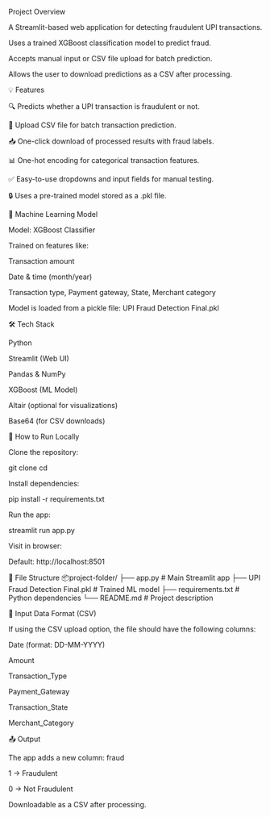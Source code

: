Project Overview

A Streamlit-based web application for detecting fraudulent UPI transactions.

Uses a trained XGBoost classification model to predict fraud.

Accepts manual input or CSV file upload for batch prediction.

Allows the user to download predictions as a CSV after processing.

💡 Features

🔍 Predicts whether a UPI transaction is fraudulent or not.

📁 Upload CSV file for batch transaction prediction.

📥 One-click download of processed results with fraud labels.

📊 One-hot encoding for categorical transaction features.

✅ Easy-to-use dropdowns and input fields for manual testing.

🔒 Uses a pre-trained model stored as a .pkl file.

🧠 Machine Learning Model

Model: XGBoost Classifier

Trained on features like:

Transaction amount

Date & time (month/year)

Transaction type, Payment gateway, State, Merchant category

Model is loaded from a pickle file: UPI Fraud Detection Final.pkl

🛠 Tech Stack

Python

Streamlit (Web UI)

Pandas & NumPy

XGBoost (ML Model)

Altair (optional for visualizations)

Base64 (for CSV downloads)

🚀 How to Run Locally

Clone the repository:

git clone <repo-url>
cd <project-folder>


Install dependencies:

pip install -r requirements.txt


Run the app:

streamlit run app.py


Visit in browser:

Default: http://localhost:8501

📁 File Structure
📦project-folder/
├── app.py                     # Main Streamlit app
├── UPI Fraud Detection Final.pkl  # Trained ML model
├── requirements.txt           # Python dependencies
└── README.md                  # Project description

🧪 Input Data Format (CSV)

If using the CSV upload option, the file should have the following columns:

Date (format: DD-MM-YYYY)

Amount

Transaction_Type

Payment_Gateway

Transaction_State

Merchant_Category

📤 Output

The app adds a new column: fraud

1 → Fraudulent

0 → Not Fraudulent

Downloadable as a CSV after processing.

